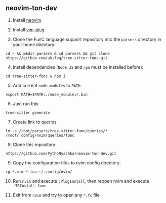 ## neovim-ton-dev

1. Install [neovim](https://github.com/neovim/neovim/wiki/Installing-Neovim)

2. Install [vim-plug](https://github.com/junegunn/vim-plug#neovim)

3. Clone the FunC language support repository into the `parsers` directory in your home directory:
``` 
cd ~ && mkdir parsers & cd parsers && git clone https://github.com/akifoq/tree-sitter-func.git
```

4. Install dependencies (`Node JS` and `npm` must be installed before):
```
cd tree-sitter-func & npm i
```

5. Add current `node_modules` to `PATH`:
```
export PATH=$PATH:./node_modules/.bin
```

6. Just run this:
```
tree-sitter generate
```

7. Create link to queries
```
ln -s /root/parsers/tree-sitter-func/queries/* /root/.config/nvim/queries/func
```

8. Clone this repository:
```
https://github.com/PythoNyashka/neovim-ton-dev.git
```

9. Copy the configuration files to nvim config directory:
```
cp *.vim *.lua ~/.config/nvim/
```

10. Run `nvim` and execute `:PlugInstall`, then reopen nvim and execute `:TSInstall func`

11. Exit from `nvim` and try to open any `*.fc` file

